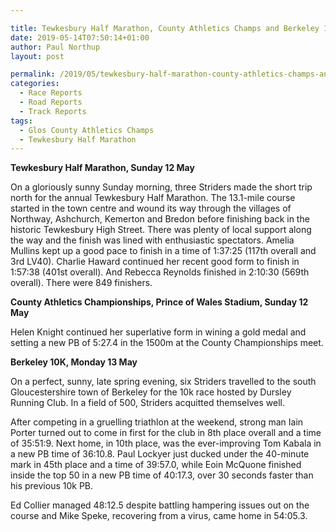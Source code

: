 ```yaml
---

title: Tewkesbury Half Marathon, County Athletics Champs and Berkeley 10k
date: 2019-05-14T07:50:14+01:00
author: Paul Northup
layout: post

permalink: /2019/05/tewkesbury-half-marathon-county-athletics-champs-and-berkeley-10k/
categories:
  - Race Reports
  - Road Reports
  - Track Reports
tags:
  - Glos County Athletics Champs
  - Tewkesbury Half Marathon
---
```

 

**Tewkesbury Half Marathon, Sunday 12 May&nbsp;**

On a gloriously sunny Sunday morning, three Striders made the short trip north for the annual Tewkesbury Half Marathon. The 13.1-mile course started in the town centre and wound its way through the villages of Northway, Ashchurch, Kemerton and Bredon before finishing back in the historic Tewkesbury High Street. There was plenty of local support along the way and the finish was lined with enthusiastic spectators. Amelia Mullins kept up a good pace to finish in a time of 1:37:25 (117th overall and 3rd LV40). Charlie Haward continued her recent good form to finish in 1:57:38 (401st overall). And Rebecca Reynolds finished in 2:10:30 (569th overall). There were 849 finishers.

**County Athletics Championships, Prince of Wales Stadium, Sunday 12 May**

Helen Knight continued her superlative form in wining a gold medal and setting a new PB of 5:27.4 in the 1500m at the County Championships meet.

**Berkeley 10K, Monday 13 May&nbsp;**

On a perfect, sunny, late spring evening, six Striders travelled to the south Gloucestershire town of Berkeley for the 10k race hosted by Dursley Running Club. In a field of 500, Striders acquitted themselves well.

After competing in a gruelling triathlon at the weekend, strong man Iain Porter turned out to come in first for the club in 8th place overall and a time of 35:51:9. Next home, in 10th place, was the ever-improving Tom Kabala in a new PB time of 36:10.8. Paul Lockyer just ducked under the 40-minute mark in 45th place and a time of 39:57.0, while Eoin McQuone finished inside the top 50 in a new PB time of 40:17.3, over 30 seconds faster than his previous 10k PB.

Ed Collier managed 48:12.5 despite battling hampering issues out on the course and Mike Speke, recovering from a virus, came home in 54:05.3.